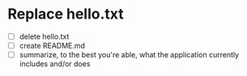 # Replace hello.txt

- [ ] delete hello.txt
- [ ] create README.md
- [ ] summarize, to the best you're able, what the application currently includes and/or does